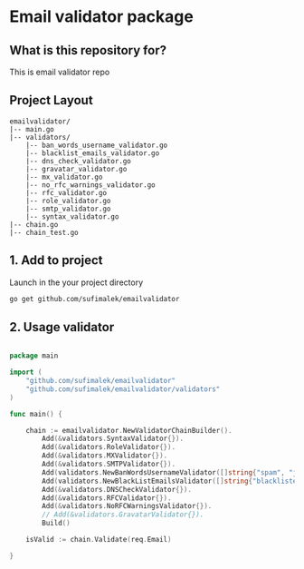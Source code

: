 # Email validator package

## What is this repository for? ##

This is email validator repo


## Project Layout ##

```
emailvalidator/
|-- main.go
|-- validators/
    |-- ban_words_username_validator.go
    |-- blacklist_emails_validator.go
    |-- dns_check_validator.go
    |-- gravatar_validator.go
    |-- mx_validator.go
    |-- no_rfc_warnings_validator.go
    |-- rfc_validator.go
    |-- role_validator.go
    |-- smtp_validator.go
    |-- syntax_validator.go
|-- chain.go
|-- chain_test.go
```

## 1. Add to project

Launch in the your project directory

```sh
go get github.com/sufimalek/emailvalidator
```


## 2. Usage validator
```go

package main

import (
	"github.com/sufimalek/emailvalidator"
	"github.com/sufimalek/emailvalidator/validators"
)

func main() {

    chain := emailvalidator.NewValidatorChainBuilder().
		Add(&validators.SyntaxValidator{}).
		Add(&validators.RoleValidator{}).
		Add(&validators.MXValidator{}).
		Add(&validators.SMTPValidator{}).
		Add(validators.NewBanWordsUsernameValidator([]string{"spam", "junk"})).
		Add(validators.NewBlackListEmailsValidator([]string{"blacklisted@example.com"})).
		Add(&validators.DNSCheckValidator{}).
		Add(&validators.RFCValidator{}).
		Add(&validators.NoRFCWarningsValidator{}).
		// Add(&validators.GravatarValidator{}).
		Build()

	isValid := chain.Validate(req.Email)

}
```